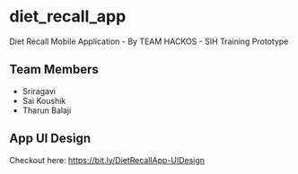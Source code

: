 # diet_recall_app

Diet Recall Mobile Application - By TEAM HACKOS - SIH Training Prototype

## Team Members

- Sriragavi 
- Sai Koushik
- Tharun Balaji

## App UI Design

Checkout here: https://bit.ly/DietRecallApp-UIDesign
